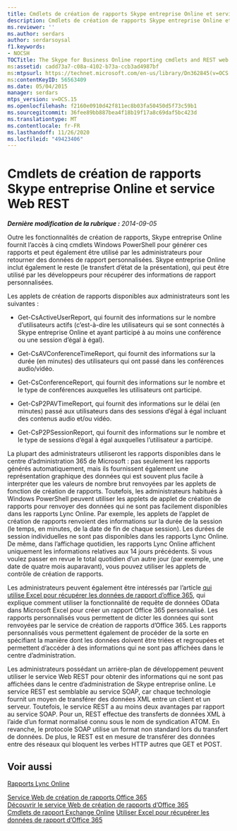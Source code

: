 ```yaml
---
title: Cmdlets de création de rapports Skype entreprise Online et service Web REST
description: Cmdlets de création de rapports Skype entreprise Online et service Web REST.
ms.reviewer: ''
ms.author: serdars
author: serdarsoysal
f1.keywords:
- NOCSH
TOCTitle: The Skype for Business Online reporting cmdlets and REST web service
ms:assetid: cadd73a7-c08a-4102-b73a-ccb3ad4987bf
ms:mtpsurl: https://technet.microsoft.com/en-us/library/Dn362845(v=OCS.15)
ms:contentKeyID: 56563409
ms.date: 05/04/2015
manager: serdars
mtps_version: v=OCS.15
ms.openlocfilehash: f2160e0910d42f811ec8b03fa50450d5f73c59b1
ms.sourcegitcommit: 36fee89bb887bea4f18b19f17a8c69daf5bc423d
ms.translationtype: MT
ms.contentlocale: fr-FR
ms.lasthandoff: 11/26/2020
ms.locfileid: "49423406"
---
```

# <a name="the-skype-for-business-online-reporting-cmdlets-and-rest-web-service"></a>Cmdlets de création de rapports Skype entreprise Online et service Web REST

<div data-xmlns="http://www.w3.org/1999/xhtml">

<div class="topic" data-xmlns="http://www.w3.org/1999/xhtml" data-msxsl="urn:schemas-microsoft-com:xslt" data-cs="https://msdn.microsoft.com/">

<div data-asp="https://msdn2.microsoft.com/asp">



</div>

<div id="mainSection">

<div id="mainBody">

<span> </span>

_**Dernière modification de la rubrique :** 2014-09-05_

Outre les fonctionnalités de création de rapports, Skype entreprise Online fournit l’accès à cinq cmdlets Windows PowerShell pour générer ces rapports et peut également être utilisé par les administrateurs pour retourner des données de rapport personnalisées. Skype entreprise Online inclut également le reste (le transfert d’état de la présentation), qui peut être utilisé par les développeurs pour récupérer des informations de rapport personnalisées.

Les applets de création de rapports disponibles aux administrateurs sont les suivantes :

  - Get-CsActiveUserReport, qui fournit des informations sur le nombre d’utilisateurs actifs (c’est-à-dire les utilisateurs qui se sont connectés à Skype entreprise Online et ayant participé à au moins une conférence ou une session d’égal à égal).

  - Get-CsAVConferenceTimeReport, qui fournit des informations sur la durée (en minutes) des utilisateurs qui ont passé dans les conférences audio/vidéo.

  - Get-CsConferenceReport, qui fournit des informations sur le nombre et le type de conférences auxquelles les utilisateurs ont participé.

  - Get-CsP2PAVTimeReport, qui fournit des informations sur le délai (en minutes) passé aux utilisateurs dans des sessions d’égal à égal incluant des contenus audio et/ou vidéo.

  - Get-CsP2PSessionReport, qui fournit des informations sur le nombre et le type de sessions d’égal à égal auxquelles l’utilisateur a participé.

La plupart des administrateurs utiliseront les rapports disponibles dans le centre d’administration 365 de Microsoft : pas seulement les rapports générés automatiquement, mais ils fournissent également une représentation graphique des données qui est souvent plus facile à interpréter que les valeurs de nombre brut renvoyées par les applets de fonction de création de rapports. Toutefois, les administrateurs habitués à Windows PowerShell peuvent utiliser les applets de applet de création de rapports pour renvoyer des données qui ne sont pas facilement disponibles dans les rapports Lync Online. Par exemple, les applets de l’applet de création de rapports renvoient des informations sur la durée de la session (le temps, en minutes, de la date de fin de chaque session). Les durées de session individuelles ne sont pas disponibles dans les rapports Lync Online. De même, dans l’affichage quotidien, les rapports Lync Online affichent uniquement les informations relatives aux 14 jours précédents. Si vous voulez passer en revue le total quotidien d’un autre jour (par exemple, une date de quatre mois auparavant), vous pouvez utiliser les applets de contrôle de création de rapports.

Les administrateurs peuvent également être intéressés par l’article [qui utilise Excel pour récupérer les données de rapport d’office 365](https://msdn.microsoft.com/library/dn781442.aspx), qui explique comment utiliser la fonctionnalité de requête de données OData dans Microsoft Excel pour créer un rapport Office 365 personnalisé. Les rapports personnalisés vous permettent de dicter les données qui sont renvoyées par le service de création de rapports d’Office 365. Les rapports personnalisés vous permettent également de procéder de la sorte en spécifiant la manière dont les données doivent être triées et regroupées et permettent d’accéder à des informations qui ne sont pas affichées dans le centre d’administration.

Les administrateurs possédant un arrière-plan de développement peuvent utiliser le service Web REST pour obtenir des informations qui ne sont pas affichées dans le centre d’administration de Skype entreprise online. Le service REST est semblable au service SOAP, car chaque technologie fournit un moyen de transférer des données XML entre un client et un serveur. Toutefois, le service REST a au moins deux avantages par rapport au service SOAP. Pour un, REST effectue des transferts de données XML à l’aide d’un format normalisé connu sous le nom de syndication ATOM. En revanche, le protocole SOAP utilise un format non standard lors du transfert de données. De plus, le REST est en mesure de transférer des données entre des réseaux qui bloquent les verbes HTTP autres que GET et POST.

<div>

## <a name="see-also"></a>Voir aussi


[Rapports Lync Online](https://technet.microsoft.com/library/dn362827\(v=ocs.15\))  


[Service Web de création de rapports Office 365](https://msdn.microsoft.com/library/office/jj984325.aspx)  
[Découvrir le service Web de création de rapports d’Office 365](https://msdn.microsoft.com/library/office/jj984321.aspx)  
[Cmdlets de rapport Exchange Online](https://technet.microsoft.com/library/jj200780\(v=exchg.150\).aspx)  
[Utiliser Excel pour récupérer les données de rapport d’Office 365](https://msdn.microsoft.com/library/dn781442.aspx)  
  

</div>

</div>

<span> </span>

</div>

</div>

</div>

